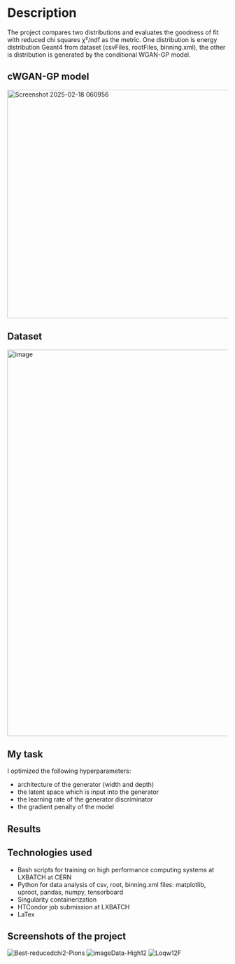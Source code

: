 # Description
The project compares two distributions and evaluates the goodness of fit with reduced chi squares χ²/ndf as the metric. 
One distribution is energy distribution Geant4 from dataset  (csvFiles, rootFiles, binning.xml), the other is distribution is generated by the conditional WGAN-GP model.

## cWGAN-GP model
<img width="522" alt="Screenshot 2025-02-18 060956" src="https://github.com/user-attachments/assets/7ad32fbe-d213-438d-9925-ff8e1b1205dc" />

## Dataset
<img width="883" alt="image" src="https://github.com/user-attachments/assets/6b95da41-3acb-4e6c-a336-c383b4f1aa04" />


## My task
I optimized the following hyperparameters:
- architecture of the generator (width and depth)
- the latent space which is input into the generator
- the learning rate of the generator discriminator
- the gradient penalty of the model

## Results




## Technologies used
- Bash scripts for training on high performance computing systems at LXBATCH at CERN
- Python for data analysis of csv, root, binning.xml files: matplotlib, uproot, pandas, numpy, tensorboard
- Singularity containerization
- HTCondor job submission at LXBATCH
- LaTex

## Screenshots of the project
![Best-reducedchi2-Pions](https://github.com/user-attachments/assets/cc81a3ae-6c27-48f7-b9f9-a07359e1f4dd)
![imageData-High12](https://github.com/user-attachments/assets/f8bc903f-efcc-470b-9d3d-0f4102934e1a)
![Loqw12F](https://github.com/user-attachments/assets/09fda5cd-c612-4019-8b18-1b243f18967b)








 






